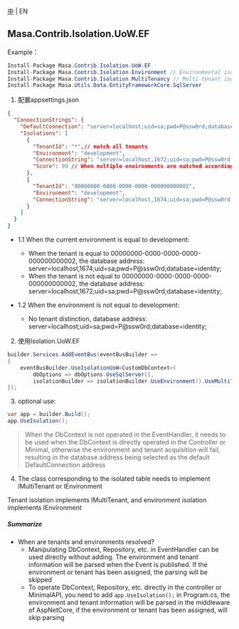 [中](README.zh-CN.md) | EN

## Masa.Contrib.Isolation.UoW.EF

Example：

```C#
Install-Package Masa.Contrib.Isolation.UoW.EF
Install-Package Masa.Contrib.Isolation.Environment // Environmental isolation Quote on demand
Install-Package Masa.Contrib.Isolation.MultiTenancy // Multi-tenant isolation On-demand reference
Install-Package Masa.Utils.Data.EntityFrameworkCore.SqlServer
```

1. 配置appsettings.json
``` appsettings.json
{
  "ConnectionStrings": {
    "DefaultConnection": "server=localhost;uid=sa;pwd=P@ssw0rd;database=identity;",
    "Isolations": [
      {
        "TenantId": "*",// match all tenants
        "Environment": "development",
        "ConnectionString": "server=localhost,1672;uid=sa;pwd=P@ssw0rd;database=identity;",
        "Score": 99 // When multiple environments are matched according to the conditions, the highest one is selected as the link address of the current DbContext according to the descending order of scores. The default Score is 100.
      },
      {
        "TenantId": "00000000-0000-0000-0000-000000000002",
        "Environment": "development",
        "ConnectionString": "server=localhost,1674;uid=sa;pwd=P@ssw0rd;database=identity;"
      }
    ]
  }
}
```

* 1.1 When the current environment is equal to development:
  * When the tenant is equal to 00000000-0000-0000-0000-000000000002, the database address: server=localhost,1674;uid=sa;pwd=P@ssw0rd;database=identity;
  * When the tenant is not equal to 00000000-0000-0000-0000-000000000002, the database address: server=localhost,1672;uid=sa;pwd=P@ssw0rd;database=identity;

* 1.2 When the environment is not equal to development:
  * No tenant distinction, database address: server=localhost;uid=sa;pwd=P@ssw0rd;database=identity;

2. 使用Isolation.UoW.EF
``` C#
builder.Services.AddEventBus(eventBusBuilder =>
{
    eventBusBuilder.UseIsolationUoW<CustomDbContext>(
        dbOptions => dbOptions.UseSqlServer(),
        isolationBuilder => isolationBuilder.UseEnvironment().UseMultiTenancy());// Select usage environment or tenant isolation as needed
});
```

3. optional use:

``` C#
var app = builder.Build();
app.UseIsolation();
```

> When the DbContext is not operated in the EventHandler, it needs to be used when the DbContext is directly operated in the Controller or Minimal, otherwise the environment and tenant acquisition will fail, resulting in the database address being selected as the default DefaultConnection address

4. The class corresponding to the isolated table needs to implement IMultiTenant or IEnvironment

Tenant isolation implements IMultiTenant, and environment isolation implements IEnvironment

##### Summarize
* When are tenants and environments resolved?
    * Manipulating DbContext, Repository, etc. in EventHandler can be used directly without adding. The environment and tenant information will be parsed when the Event is published. If the environment or tenant has been assigned, the parsing will be skipped
    * To operate DbContext, Repository, etc. directly in the controller or MinimalAPI, you need to add `app.UseIsolation();` in Program.cs, the environment and tenant information will be parsed in the middleware of AspNetCore, if the environment or tenant has been assigned, will skip parsing